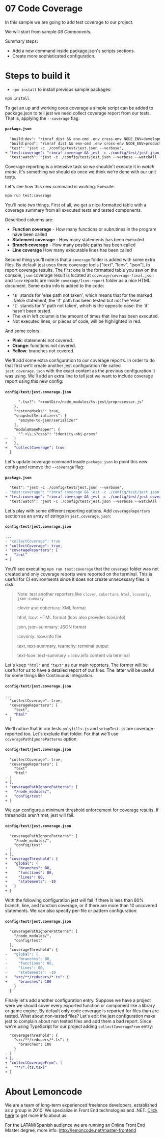 # 07 Code Coverage

In this sample we are going to add test coverage to our project.

We will start from sample _06 Components_.

Summary steps:
 - Add a new command inside package.json's scripts sections.
 - Create more sophisticated configuration.

# Steps to build it

- `npm install` to install previous sample packages:

```bash
npm install
```

To get an up and working code coverage a simple script can be added to package.json to tell jest we need collect coverage report from our tests. That is, applying the `--coverage` flag:

#### `package.json`

```diff
  "build:dev": "rimraf dist && env-cmd .env cross-env NODE_ENV=development webpack --config ./config/webpack/app/dev.js",
  "build:prod": "rimraf dist && env-cmd .env cross-env NODE_ENV=production webpack -p --config ./config/webpack/app/prod.js",
  "test": "jest -c ./config/test/jest.json --verbose",
+ "test:coverage": "rimraf coverage && jest -c ./config/test/jest.json --verbose --coverage",
  "test:watch": "jest -c ./config/test/jest.json --verbose --watchAll -i"
```

Coverage reporting is a intensive task so we shouldn't execute it in _watch mode_. It's something we should do once we think we're done with our unit tests.

Let's see how this new command is working. Execute:

```bash
npm run test:coverage
```

You'll note two things. First of all, we get a nice formatted table with a coverage summary from all executed tests and tested components.

Described columns are:
- **Function coverage** -  How many functions or subrutines in the program have been called
- **Statement coverage** -  How many statements has been executed
- **Branch coverage** - How many posible paths has been called
- **Line coverage** How many executable lines has been called

Second thing you'll note is that a `coverage` folder is added with some extra files. By default jest uses three coverage tools ["text", "lcov", "json"], to report coverage results. The first one is the formatted table you saw on the console, `json` coverage result is located at `coverage/coverage-final.json` and `lcov` reports are inside `coverage/lcov-report` folder as a nice HTML document. Some extra info is added to the code:

- `'E'` stands for 'else path not taken', which means that for the marked if/else statement, the 'if' path has been tested but not the 'else'.
- `'I'` stands for 'if path not taken', which is the opposite case: the 'if' hasn't been tested.
- The `xN` in left column is the amount of times that line has been executed.
- Not executed lines, or pieces of code, will be highlighted in red.

And some colors:

- **Pink**: statements not covered.
- **Orange**: functions not covered.
- **Yellow**: branches not covered.

We'll add some extra configuration to our coverage reports. In order to do that first we'll create another jest configuration file called `jest.coverage.json` with the exact content as the previous configuration it was using. We'll add an extra line to tell jest we want to include coverage report using this new config:

#### `config/test/jest.coverage.json`

```diff
      ".tsx?": "<rootDir>/node_modules/ts-jest/preprocessor.js"
    },
    "restoreMocks": true,
    "snapshotSerializers": [
      "enzyme-to-json/serializer"
    ],
    "moduleNameMapper": {
      "^.+\\.s?css$": "identity-obj-proxy"
-   }
+   },
+   "collectCoverage": true
  }
```

Let's update coverage command inside `package.json` to point this new config and remove the `--coverage` flag:

#### `package.json`

```diff
  "test": "jest -c ./config/test/jest.json --verbose",
- "test:coverage": "rimraf coverage && jest -c ./config/test/jest.json --verbose --coverage",
+ "test:coverage": "rimraf coverage && jest -c ./config/test/jest.coverage.json --verbose",
  "test:watch": "jest -c ./config/test/jest.json --verbose --watchAll -i"
```

Let's play with some different reporting options. Add `coverageReporters` section as an array of strings in `jest.coverage.json`:

#### `config/test/jest.coverage.json`

```diff
...
- "collectCoverage": true
+ "collectCoverage": true,
+ "coverageReporters": [
+   "text"
+ ]
```

You'll see executing `npm run test:coverage` that the `coverage` folder was not created and only coverage reports were reported on the terminal. This is useful for CI environments since it does not create unnecessary files in disk.

> Note: test another reporters like `clover`, `cobertura`, `html`, `lcovonly`, `json-summary`
>
> clover and cobertura: XML format
>
> html, lcov: HTML format (lcov also provides lcov.info)
>
> json, json-summary: JSON format
>
> lcovonly: lcov.info file
>
> text, text-summary, teamcity: terminal output
>
> text-lcov: text-summary + lcov.info content via terminal

Let's keep `"html"` and `"text"` as our main reporters. The former will be useful for us to have a detailed report of our files. The latter will be useful for some things like Continuous Integration.

#### `config/test/jest.coverage.json`

```diff
...
  "collectCoverage": true,
  "coverageReporters": [
    "text",
+   "html"
  ]
```

We'll notice that in our tests `polyfills.js` and `setupTest.js` are coverage-reported too. Let's exclude that folder. For that we'll use `coveragePathIgnorePatterns` option:

#### `config/test/jest.coverage.json`

```diff
  "collectCoverage": true,
  "coverageReporters": [
    "text"
    "html"
- ]
+ ],
+ "coveragePathIgnorePatterns": [
+   "/node_modules/",
+   "config/test"
+ ]
```

We can configure a minimum threshold enforcement for coverage results. If thresholds aren't met, jest will fail.

#### `config/test/jest.coverage.json`

```diff
  "coveragePathIgnorePatterns": [
    "/node_modules/",
    "config/test"
- ]
+ ],
+ "coverageThreshold": {
+   "global": {
+     "branches": 80,
+     "functions": 80,
+     "lines": 80,
+     "statements": -10
+   }
+ }
```

With the following configuration jest will fail if there is less than 80% branch, line, and function coverage, or if there are more than 10 uncovered statements.
We can also specify per-file or pattern configuration:

#### `config/test/jest.coverage.json`

```diff
  "coveragePathIgnorePatterns": [
    "/node_modules/",
    "config/test"
  ],
  "coverageThreshold": {
-   "global": {
-     "branches": 80,
-     "functions": 80,
-     "lines": 80,
-     "statements": -10
+   "src/**/reducers/*.ts": {
+     "branches": 100
    }
  }
```

Finally let's add another configuration entry. Suppose we have a project were we should cover every exported function or component like a library or game engine. By default only code coverage is reported for files than are tested. What about non-tested files? Let's edit the jest configuration make jest to complain about non tested files and add them a bad report. Since we're using TypeScript for our project adding `collectCoverageFrom` entry:

```diff
  "coverageThreshold": {
    "src/**/reducers/*.ts": {
      "branches": 100
    }
- }
+ },
+ "collectCoverageFrom": [
+   "**/*.{ts,tsx}"
+ ]
```

# About Lemoncode

We are a team of long-term experienced freelance developers, established as a group in 2010.
We specialize in Front End technologies and .NET. [Click here](http://lemoncode.net/services/en/#en-home) to get more info about us.

For the LATAM/Spanish audience we are running an Online Front End Master degree, more info: http://lemoncode.net/master-frontend
